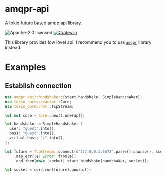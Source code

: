 amqpr-api
===

A tokio future based amqp api library.


![Apache-2.0 licensed](https://img.shields.io/badge/License-Apache%202.0-blue.svg)
[![Crates.io](https://img.shields.io/crates/v/amqpr-api.svg)](https://crates.io/crates/amqpr-api)


This library provides low lovel api. I recommend you to use [`amqpr`](https://github.com/AtsukiTak/amqpr) library instead.


# Examples

## Establish connection
```rust
use amqpr_api::handshake::{start_handshake, SimpleHandshaker};
use tokio_core::reactor::Core;
use tokio_core::net::TcpStream;

let mut core = Core::new().unwrap();

let handshaker = SimpleHandshaker {
  user: "guest".into(),
  pass: "guest".into(),
  virtual_host: "/".into(),
};

let future = TcpStream::connect(&"127.0.0.1:5672".parse().unwrap(), &core.handle())
    .map_err(|e| Error::from(e))
    .and_then(move |socket| start_handshake(handshaker, socket));

let socket = core.run(future).unwrap();
```
